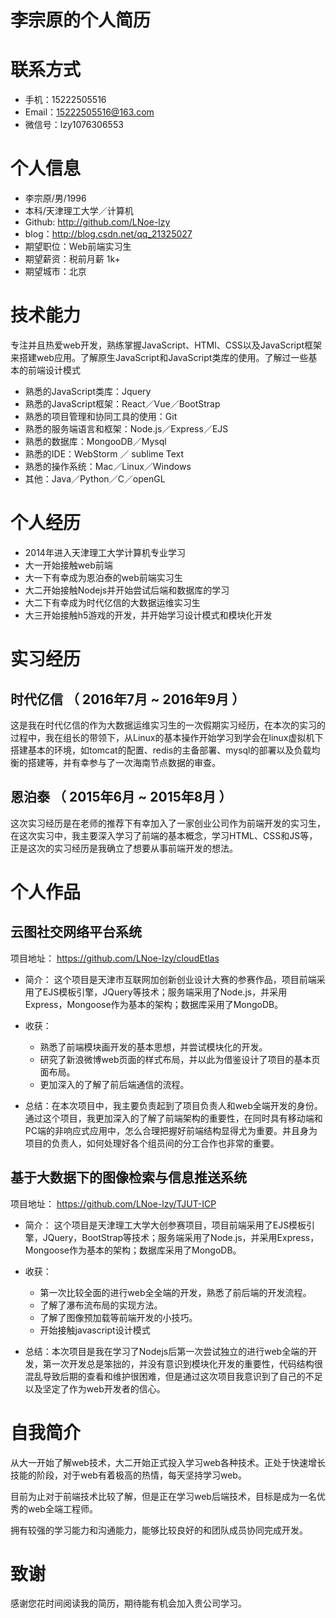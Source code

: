 # 李宗原的个人简历
# 联系方式

- 手机：15222505516
- Email：15222505516@163.com
- 微信号：lzy1076306553

# 个人信息
 - 李宗原/男/1996 
 - 本科/天津理工大学／计算机
 - Github: http://github.com/LNoe-lzy
 - blog：http://blog.csdn.net/qq_21325027
 - 期望职位：Web前端实习生
 - 期望薪资：税前月薪 1k+
 - 期望城市：北京

# 技术能力
专注并且热爱web开发，熟练掌握JavaScript、HTMl、CSS以及JavaScript框架来搭建web应用。了解原生JavaScript和JavaScript类库的使用。了解过一些基本的前端设计模式
- 熟悉的JavaScript类库：Jquery
- 熟悉的JavaScript框架：React／Vue／BootStrap
- 熟悉的项目管理和协同工具的使用：Git
- 熟悉的服务端语言和框架：Node.js／Express／EJS
- 熟悉的数据库：MongooDB／Mysql
- 熟悉的IDE：WebStorm ／ sublime Text
- 熟悉的操作系统：Mac／Linux／Windows
- 其他：Java／Python／C／openGL

# 个人经历
- 2014年进入天津理工大学计算机专业学习
- 大一开始接触web前端
- 大一下有幸成为恩泊泰的web前端实习生
- 大二开始接触Nodejs并开始尝试后端和数据库的学习
- 大二下有幸成为时代亿信的大数据运维实习生
- 大三开始接触h5游戏的开发，并开始学习设计模式和模块化开发

# 实习经历
## 时代亿信 （ 2016年7月 ~ 2016年9月 ）
这是我在时代亿信的作为大数据运维实习生的一次假期实习经历，在本次的实习的过程中，我在组长的带领下，从Linux的基本操作开始学习到学会在linux虚拟机下搭建基本的环境，如tomcat的配置、redis的主备部署、mysql的部署以及负载均衡的搭建等，并有幸参与了一次海南节点数据的审查。
 
## 恩泊泰 （ 2015年6月 ~ 2015年8月 ）
这次实习经历是在老师的推荐下有幸加入了一家创业公司作为前端开发的实习生，在这次实习中，我主要深入学习了前端的基本概念，学习HTML、CSS和JS等，正是这次的实习经历是我确立了想要从事前端开发的想法。

# 个人作品


## 云图社交网络平台系统
项目地址： https://github.com/LNoe-lzy/cloudEtlas

- 简介：
这个项目是天津市互联网加创新创业设计大赛的参赛作品，项目前端采用了EJS模板引擎，JQuery等技术；服务端采用了Node.js，并采用Express，Mongoose作为基本的架构；数据库采用了MongoDB。

- 收获：
  - 熟悉了前端模块画开发的基本思想，并尝试模块化的开发。
  - 研究了新浪微博web页面的样式布局，并以此为借鉴设计了项目的基本页面布局。
  - 更加深入的了解了前后端通信的流程。
- 总结：在本次项目中，我主要负责起到了项目负责人和web全端开发的身份。通过这个项目，我更加深入的了解了前端架构的重要性，在同时具有移动端和PC端的非响应式应用中，怎么合理把握好前端结构显得尤为重要。并且身为项目的负责人，如何处理好各个组员间的分工合作也非常的重要。

## 基于大数据下的图像检索与信息推送系统
项目地址： https://github.com/LNoe-lzy/TJUT-ICP

- 简介：
这个项目是天津理工大学大创参赛项目，项目前端采用了EJS模板引擎，JQuery，BootStrap等技术；服务端采用了Node.js，并采用Express，Mongoose作为基本的架构；数据库采用了MongoDB。

- 收获：
  - 第一次比较全面的进行web全全端的开发，熟悉了前后端的开发流程。
  - 了解了瀑布流布局的实现方法。
  - 了解了图像预加载等前端开发的小技巧。
  - 开始接触javascript设计模式
- 总结：本次项目是我在学习了Nodejs后第一次尝试独立的进行web全端的开发，第一次开发总是笨拙的，并没有意识到模块化开发的重要性，代码结构很混乱导致后期的查看和维护很困难，但是通过这次项目我意识到了自己的不足以及坚定了作为web开发者的信心。

# 自我简介
从大一开始了解web技术，大二开始正式投入学习web各种技术。正处于快速增长技能的阶段，对于web有着极高的热情，每天坚持学习web。

目前为止对于前端技术比较了解，但是正在学习web后端技术，目标是成为一名优秀的web全端工程师。

拥有较强的学习能力和沟通能力，能够比较良好的和团队成员协同完成开发。

# 致谢
感谢您花时间阅读我的简历，期待能有机会加入贵公司学习。
